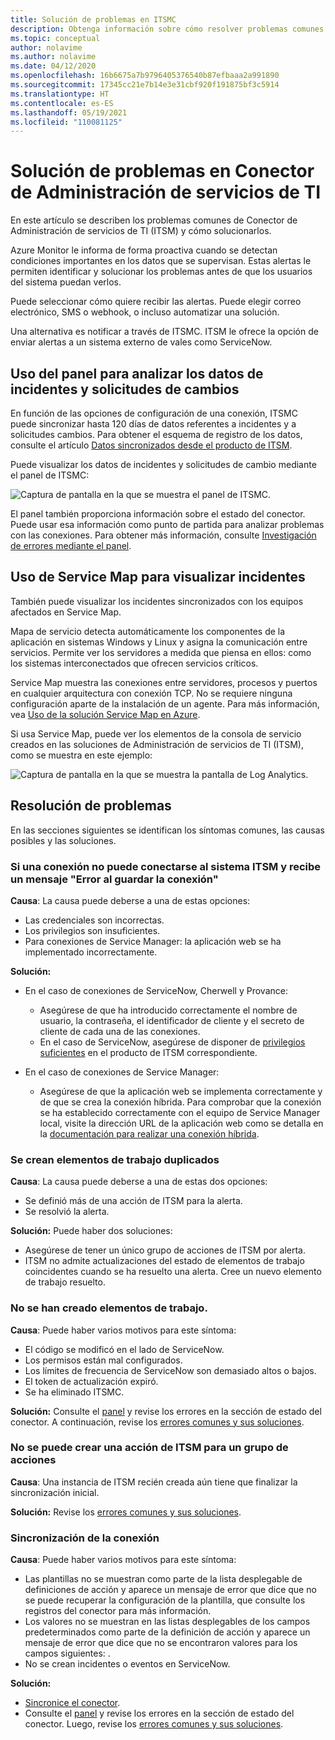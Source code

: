```yaml
---
title: Solución de problemas en ITSMC
description: Obtenga información sobre cómo resolver problemas comunes en Conector de Administración de servicios de TI.
ms.topic: conceptual
author: nolavime
ms.author: nolavime
ms.date: 04/12/2020
ms.openlocfilehash: 16b6675a7b9796405376540b87efbaaa2a991890
ms.sourcegitcommit: 17345cc21e7b14e3e31cbf920f191875bf3c5914
ms.translationtype: HT
ms.contentlocale: es-ES
ms.lasthandoff: 05/19/2021
ms.locfileid: "110081125"
---
```

# <a name="troubleshoot-problems-in-it-service-management-connector"></a>Solución de problemas en Conector de Administración de servicios de TI

En este artículo se describen los problemas comunes de Conector de Administración de servicios de TI (ITSM) y cómo solucionarlos.

Azure Monitor le informa de forma proactiva cuando se detectan condiciones importantes en los datos que se supervisan. Estas alertas le permiten identificar y solucionar los problemas antes de que los usuarios del sistema puedan verlos.

Puede seleccionar cómo quiere recibir las alertas. Puede elegir correo electrónico, SMS o webhook, o incluso automatizar una solución. 

Una alternativa es notificar a través de ITSMC. ITSM le ofrece la opción de enviar alertas a un sistema externo de vales como ServiceNow.

## <a name="use-the-dashboard-to-analyze-incident-and-change-request-data"></a>Uso del panel para analizar los datos de incidentes y solicitudes de cambios

En función de las opciones de configuración de una conexión, ITSMC puede sincronizar hasta 120 días de datos referentes a incidentes y a solicitudes cambios. Para obtener el esquema de registro de los datos, consulte el artículo [Datos sincronizados desde el producto de ITSM](./itsmc-synced-data.md).

Puede visualizar los datos de incidentes y solicitudes de cambio mediante el panel de ITSMC:

![Captura de pantalla en la que se muestra el panel de ITSMC.](media/itsmc-overview/itsmc-overview-sample-log-analytics.png)

El panel también proporciona información sobre el estado del conector. Puede usar esa información como punto de partida para analizar problemas con las conexiones. Para obtener más información, consulte [Investigación de errores mediante el panel](./itsmc-dashboard.md).

## <a name="use-service-map-to-visualize-incidents"></a>Uso de Service Map para visualizar incidentes

También puede visualizar los incidentes sincronizados con los equipos afectados en Service Map.

Mapa de servicio detecta automáticamente los componentes de la aplicación en sistemas Windows y Linux y asigna la comunicación entre servicios. Permite ver los servidores a medida que piensa en ellos: como los sistemas interconectados que ofrecen servicios críticos. 

Service Map muestra las conexiones entre servidores, procesos y puertos en cualquier arquitectura con conexión TCP. No se requiere ninguna configuración aparte de la instalación de un agente. Para más información, vea [Uso de la solución Service Map en Azure](../vm/service-map.md).

Si usa Service Map, puede ver los elementos de la consola de servicio creados en las soluciones de Administración de servicios de TI (ITSM), como se muestra en este ejemplo:

![Captura de pantalla en la que se muestra la pantalla de Log Analytics.](media/itsmc-overview/itsmc-overview-integrated-solutions.png)

## <a name="resolve-problems"></a>Resolución de problemas

En las secciones siguientes se identifican los síntomas comunes, las causas posibles y las soluciones. 

### <a name="a-connection-to-the-itsm-system-fails-and-you-get-an-error-in-saving-connection-message"></a>Si una conexión no puede conectarse al sistema ITSM y recibe un mensaje "Error al guardar la conexión"

**Causa**: La causa puede deberse a una de estas opciones:

* Las credenciales son incorrectas.
* Los privilegios son insuficientes.
* Para conexiones de Service Manager: la aplicación web se ha implementado incorrectamente.

**Solución:**

* En el caso de conexiones de ServiceNow, Cherwell y Provance:
  * Asegúrese de que ha introducido correctamente el nombre de usuario, la contraseña, el identificador de cliente y el secreto de cliente de cada una de las conexiones.  
  * En el caso de ServiceNow, asegúrese de disponer de [privilegios suficientes](itsmc-connections-servicenow.md#install-the-user-app-and-create-the-user-role) en el producto de ITSM correspondiente.

* En el caso de conexiones de Service Manager:  
  * Asegúrese de que la aplicación web se implementa correctamente y de que se crea la conexión híbrida. Para comprobar que la conexión se ha establecido correctamente con el equipo de Service Manager local, visite la dirección URL de la aplicación web como se detalla en la [documentación para realizar una conexión híbrida](./itsmc-connections-scsm.md#configure-the-hybrid-connection).  

### <a name="duplicate-work-items-are-created"></a>Se crean elementos de trabajo duplicados

**Causa**: La causa puede deberse a una de estas dos opciones:

* Se definió más de una acción de ITSM para la alerta.
* Se resolvió la alerta.

**Solución:** Puede haber dos soluciones:

* Asegúrese de tener un único grupo de acciones de ITSM por alerta.
* ITSM no admite actualizaciones del estado de elementos de trabajo coincidentes cuando se ha resuelto una alerta. Cree un nuevo elemento de trabajo resuelto.

### <a name="work-items-are-not-created"></a>No se han creado elementos de trabajo.

**Causa**: Puede haber varios motivos para este síntoma:

* El código se modificó en el lado de ServiceNow.
* Los permisos están mal configurados.
* Los límites de frecuencia de ServiceNow son demasiado altos o bajos.
* El token de actualización expiró.
* Se ha eliminado ITSMC.

**Solución:** Consulte el [panel](itsmc-dashboard.md) y revise los errores en la sección de estado del conector. A continuación, revise los [errores comunes y sus soluciones](itsmc-dashboard-errors.md).

### <a name="you-cant-create-an-itsm-action-for-an-action-group"></a>No se puede crear una acción de ITSM para un grupo de acciones

**Causa**: Una instancia de ITSM recién creada aún tiene que finalizar la sincronización inicial.

**Solución:** Revise los [errores comunes y sus soluciones](itsmc-dashboard-errors.md).

### <a name="sync-connection"></a>Sincronización de la conexión 

**Causa**: Puede haber varios motivos para este síntoma:

* Las plantillas no se muestran como parte de la lista desplegable de definiciones de acción y aparece un mensaje de error que dice que no se puede recuperar la configuración de la plantilla, que consulte los registros del conector para más información.
* Los valores no se muestran en las listas desplegables de los campos predeterminados como parte de la definición de acción y aparece un mensaje de error que dice que no se encontraron valores para los campos siguientes: <field names>.
* No se crean incidentes o eventos en ServiceNow.

**Solución:** 
* [Sincronice el conector](itsmc-resync-servicenow.md).
* Consulte el [panel](itsmc-dashboard.md) y revise los errores en la sección de estado del conector. Luego, revise los [errores comunes y sus soluciones](itsmc-dashboard-errors.md).
